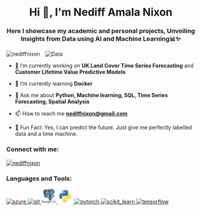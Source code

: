 <h1 align="center">Hi 👋, I'm Nediff Amala Nixon</h1>
<h3 align="center">Here I showcase my academic and personal projects, Unveiling Insights from Data using AI and Machine Learning📊✨</h3>
<img align="right" alt="Data" width="400" src="https://chools.in/wp-content/uploads/data-science-2-1.gif"/>

<p align="left"> <img src="https://komarev.com/ghpvc/?username=nediffnixon&label=Profile%20views&color=0e75b6&style=flat" alt="nediffnixon" /> </p>

- 🔭 I’m currently working on **UK Land Cover Time Series Forecasting** and **Customer Lifetime Value Predictive Models**

- 🌱 I’m currently learning **Docker**

- 💬 Ask me about **Python, Machine learning, SQL, Time Series Forecasting, Spatial Analysis**

- 📫 How to reach me **nediffnixon@gmail.com**

- 🔮 Fun Fact: Yes, I can predict the future. Just give me perfectly labelled data and a time machine.


<h3 align="left">Connect with me:</h3>
<p align="left">
<a href="https://linkedin.com/in/nediffnixon" target="blank"><img align="center" src="https://raw.githubusercontent.com/rahuldkjain/github-profile-readme-generator/master/src/images/icons/Social/linked-in-alt.svg" alt="nediffnixon" height="30" width="40" /></a>
</p>

<h3 align="left">Languages and Tools:</h3>
<p align="left"> <a href="https://azure.microsoft.com/en-in/" target="_blank" rel="noreferrer"> <img src="https://www.vectorlogo.zone/logos/microsoft_azure/microsoft_azure-icon.svg" alt="azure" width="40" height="40"/> </a> <a href="https://www.cprogramming.com/" target="_blank" rel="noreferrer"> <a href="https://git-scm.com/" target="_blank" rel="noreferrer"> <img src="https://www.vectorlogo.zone/logos/git-scm/git-scm-icon.svg" alt="git" width="40" height="40"/> </a> <a href="https://developer.mozilla.org/en-US/docs/Web/JavaScript" target="_blank" rel="noreferrer"> <img src="https://raw.githubusercontent.com/devicons/devicon/master/icons/postgresql/postgresql-original-wordmark.svg" alt="postgresql" width="40" height="40"/> </a> <a href="https://www.python.org" target="_blank" rel="noreferrer"> <img src="https://raw.githubusercontent.com/devicons/devicon/master/icons/python/python-original.svg" alt="python" width="40" height="40"/> </a> <a href="https://pytorch.org/" target="_blank" rel="noreferrer"> <img src="https://www.vectorlogo.zone/logos/pytorch/pytorch-icon.svg" alt="pytorch" width="40" height="40"/> </a> <a href="https://scikit-learn.org/" target="_blank" rel="noreferrer"> <img src="https://upload.wikimedia.org/wikipedia/commons/0/05/Scikit_learn_logo_small.svg" alt="scikit_learn" width="40" height="40"/> </a> <a href="https://www.tensorflow.org" target="_blank" rel="noreferrer"> <img src="https://www.vectorlogo.zone/logos/tensorflow/tensorflow-icon.svg" alt="tensorflow" width="40" height="40"/> </a> </p>
